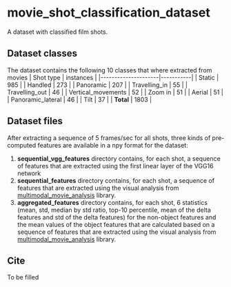 # movie_shot_classification_dataset
A dataset with classified film shots.

## Dataset classes
The dataset contains the following 10 classes that where extracted from movies
| Shot type           | instances |
|---------------------|-----------|
| Static              | 985       |
| Handled             | 273       |
| Panoramic           | 207       |
| Travelling_in       | 55        |
| Travelling_out      | 46        |
| Vertical_movements  | 52        |
| Zoom in             | 51        |
| Aerial              | 51        |
| Panoramic_lateral   | 46        |
| Tilt                | 37        |
| **Total**           | 1803      |

## Dataset files

After extracting a sequence of 5 frames/sec for all shots, three kinds of pre-computed features are available in a npy format for the dataset: 

1. **sequential_vgg_features** directory contains, for each shot, a sequence of features that are extracted using the first linear layer of the VGG16 network
2. **sequential_features** directory contains, for each shot, a sequence of features that are extracted using the visual analysis from [multimodal_movie_analysis](https://github.com/tyiannak/multimodal_movie_analysis) library.
3. **aggregated_features** directory contains, for each shot, 6 statistics (mean, std, median by std ratio, top-10 percentile, mean of the delta features and std of the delta features) for the non-object features and the mean values of the object features that are calculated based on a sequence of features that are extracted using the visual analysis from [multimodal_movie_analysis](https://github.com/tyiannak/multimodal_movie_analysis) library.

## Cite

To be filled 

